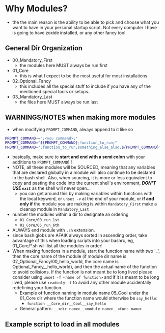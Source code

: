 # Why Modules?
- the the main reason is the ability to be able to pick and choose what you want to have in your personal startup script. Not every computer I have is going to have zoxide installed, or any other fancy tool

## General Dir Organization
- 00_Mandatory_First
    - the modules here MUST always be run first
- 01_Core
    - this is what I expect to be the most useful for most installations
- 02_Optional_Fancy
    - this includes all the special stuff to include if you have any of the mentioned special tools or setups.
- 03_Mandatory_Last
    - the files here MUST always be run last

## WARNINGS/NOTES when making more modules
- when modifying `PROMPT_COMMAND`, always append to it like so
```bash
PROMPT_COMMAND+=";<you command>;"
PROMPT_COMMAND="${PROMPT_COMMAND};function_to_run;"
PROMPT_COMMAND=";function_to_run;something_else_also;${PROMPT_COMMAND}"
```
- basically, make sure to **start and end with a semi colon** with your additions to `PROMPT_COMMAND`!!!
- NOTE, all these modules will be SOURCED, meaning that any variables that are declared globally in a module will also continue to be declared in the bash shell. Also, when sourcing, it is more or less equivalent to copy and pasting the code into the current shell's environment, ***DON'T USE `exit`*** as the shell will never open...
    - you can get around this by making variables within functions with the local keyword, or `unset -v` at the end of your module, or **if and only if** the module you are making is within `Mandatory_First` make a cleanup module in `Mandatory_Last`
- number the modules within a dir to designate an ordering
    - `01_Core/00_run_1st`
    - `01_Core/05_run_6th`
- ALWAYS end module with `.sh` extension.
- since bash globs are AFAIK always sorted in ascending order, take advantage of this when loading scripts into your bashrc, eg, 01_Core/*.sh will list all the modules in order!
- When making functions in a module, start the function name with two '_', then the core name of the module (if module dir name is 02_Optional_Fancy/00_hello_world, the core name is Optional_Fancy__hello_world), and then the actual name of the function to avoid collisions. If the function is not meant be to long lived please consider using `unset -f <name of function>` and if it is meant to be long lived, please use `readonly -f` to avoid any other module accidentally redefining your function.
    - Example of function naming in module name 05_Cool under the 01_Core dir where the function name would otherwise be `say_hello`:
        - `function __Core_dir__Cool__say_hello`
    - General pattern: `__<dir name>__<module name>__<func name>`

## Example script to load in all modules
